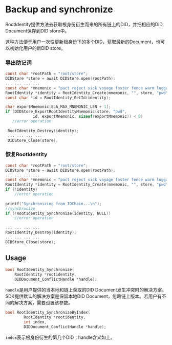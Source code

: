 # Backup and synchronize

RootIdentity提供方法去获取根身份衍生而来的所有链上的DID，并把相应的DID Document保存到DID store中。

这种方法便于用户一次性更新根身份下的多个DID，获取最新的Document，也可以初始化用户的新DID store。

### 导出助记词

```c
const char *rootPath = "root/store";
DIDStore *store = await DIDStore.open(rootPath);
... ... ... ...
const char *mnemonic = "pact reject sick voyage foster fence warm luggage cabbage any subject carbon";
RootIdentity *identity = RootIdentity_Create(mnemonic, "", store, "pwd", true);
const char *id = RootIdentity_GetId(identity);

char exportMnemonic[ELA_MAX_MNEMONIC_LEN + 1];
if (DIDStore_ExportRootIdentityMnemonic(store, "pwd",
            id, exportMnemonic, sizeof(exportMnemonic)) < 0)
   //error operation
   
 RootIdentity_Destroy(identity);
 ... ... ... ...
 DIDStore_Close(store);
```

### 恢复RootIdentity

```c
const char *rootPath = "root/store";
DIDStore *store = await DIDStore.open(rootPath);
... ... ... ...
const char *mnemonic = "pact reject sick voyage foster fence warm luggage cabbage any subject carbon";
RootIdentity *identity = RootIdentity_Create(mnemonic, "", store, "pwd", true);
if (!identity)
  	//error operation
  
printf("Synchronizing from IDChain...\n");
//synchronize
if (!RootIdentity_Synchronize(identity, NULL))
  	//error operation
  
... ... ... ...
RootIdentity_Destroy(identity);
... ... ... ...
DIDStore_Close(store);
```

## Usage

```c
bool RootIdentity_Synchronize(
    RootIdentity *rootidentity,
    DIDDocument_ConflictHandle *handle);
```

`handle`是用户提供的当本地和链上获取的DID Document发生冲突时的解决方案。SDK提供默认的解决方案是保留本地DID Document，忽略链上版本。若用户有不同的解决方案，需要设置该参数。

```c
bool RootIdentity_SynchronizeByIndex(
        RootIdentity *rootidentity,
        int index,
        DIDDocument_ConflictHandle *handle);
```

`index`表示根身份衍生的第几个DID；handle含义如上。
